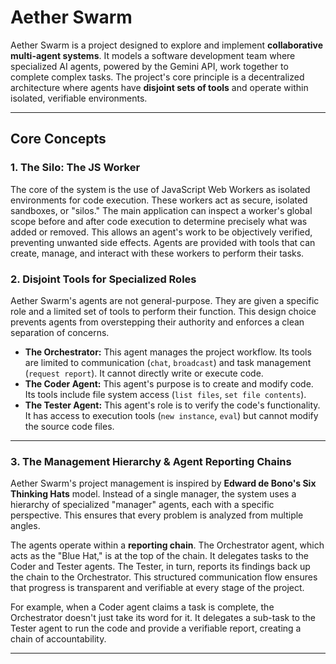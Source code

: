 # Aether Swarm

Aether Swarm is a project designed to explore and implement **collaborative multi-agent systems**. It models a software development team where specialized AI agents, powered by the Gemini API, work together to complete complex tasks. The project's core principle is a decentralized architecture where agents have **disjoint sets of tools** and operate within isolated, verifiable environments. 

---

## Core Concepts

### 1. The Silo: The JS Worker

The core of the system is the use of JavaScript Web Workers as isolated environments for code execution. These workers act as secure, isolated sandboxes, or "silos." The main application can inspect a worker's global scope before and after code execution to determine precisely what was added or removed. This allows an agent's work to be objectively verified, preventing unwanted side effects. Agents are provided with tools that can create, manage, and interact with these workers to perform their tasks.

### 2. Disjoint Tools for Specialized Roles

Aether Swarm's agents are not general-purpose. They are given a specific role and a limited set of tools to perform their function. This design choice prevents agents from overstepping their authority and enforces a clean separation of concerns.

* **The Orchestrator:** This agent manages the project workflow. Its tools are limited to communication (`chat`, `broadcast`) and task management (`request report`). It cannot directly write or execute code.
* **The Coder Agent:** This agent's purpose is to create and modify code. Its tools include file system access (`list files`, `set file contents`).
* **The Tester Agent:** This agent's role is to verify the code's functionality. It has access to execution tools (`new instance`, `eval`) but cannot modify the source code files.

---

### 3. The Management Hierarchy & Agent Reporting Chains

Aether Swarm's project management is inspired by **Edward de Bono's Six Thinking Hats** model. Instead of a single manager, the system uses a hierarchy of specialized "manager" agents, each with a specific perspective. This ensures that every problem is analyzed from multiple angles.

The agents operate within a **reporting chain**. The Orchestrator agent, which acts as the "Blue Hat," is at the top of the chain. It delegates tasks to the Coder and Tester agents. The Tester, in turn, reports its findings back up the chain to the Orchestrator. This structured communication flow ensures that progress is transparent and verifiable at every stage of the project.

For example, when a Coder agent claims a task is complete, the Orchestrator doesn't just take its word for it. It delegates a sub-task to the Tester agent to run the code and provide a verifiable report, creating a chain of accountability.

---
